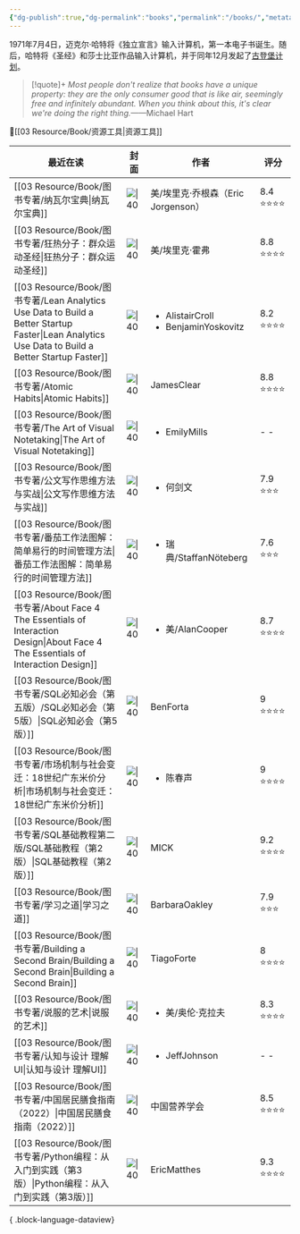 ```yaml
---
{"dg-publish":true,"dg-permalink":"books","permalink":"/books/","metatags":{"description":"这里是 🏡Davon的数字花园，是个人不断发展的想法的集合，作为半成品的思考，在可探索的空间中，随时间推移不断播种、修剪、塑造","og:site_name":"DavonOs","og:title":"饶丰书房","og:type":"article","og:url":"https://zuji.eu.org/books","og:image":null,"og:image:width":"400","og:image:alt":"articlecover","og:locale":"zh_cn"},"tags":["books"],"created":"2024-05-24T10:11:06.173+08:00","updated":"2025-05-08T11:04:01.101+08:00"}
---
```


1971年7月4日，迈克尔·哈特将《独立宣言》输入计算机，第一本电子书诞生。随后，哈特将《圣经》和莎士比亚作品输入计算机，并于同年12月发起了[古登堡计划](https://www.gutenberg.org/)。

>[!quote]+ 
>*Most people don't realize that books have a unique property: they are the only consumer good that is like air, seemingly free and infinitely abundant. When you think about this, it's clear we're doing the right thing.*——Michael Hart

🔎[[03 Resource/Book/资源工具\|资源工具]]

| 最近在读                                                                                                                                            | 封面                                                                                                                            | 作者                                                        | 评分       |
| ----------------------------------------------------------------------------------------------------------------------------------------------- | ----------------------------------------------------------------------------------------------------------------------------- | --------------------------------------------------------- | -------- |
| [[03 Resource/Book/图书专著/纳瓦尔宝典\|纳瓦尔宝典]]                                                                                                       | ![\|40](https://cover.read.duokan.com/mfsv2/download/fdsc3/p01Coz5Gypkc/ng1gdlOiXUbfkf.jpg)                                   | 美/埃里克·乔根森（Eric Jorgenson）                                 | 8.4 ⭐⭐⭐⭐ |
| [[03 Resource/Book/图书专著/狂热分子：群众运动圣经\|狂热分子：群众运动圣经]]                                                                                           | ![\|40](https://img1.doubanio.com/view/subject/l/public/s28036829.jpg)                                                        | 美/埃里克·霍弗                                                  | 8.8 ⭐⭐⭐⭐ |
| [[03 Resource/Book/图书专著/Lean Analytics Use Data to Build a Better Startup Faster\|Lean Analytics Use Data to Build a Better Startup Faster]] | ![\|40](https://m.media-amazon.com/images/I/6130r1y4XzL._SL1500_.jpg)                                                         | <ul><li>AlistairCroll</li><li>BenjaminYoskovitz</li></ul> | 8.2 ⭐⭐⭐⭐ |
| [[03 Resource/Book/图书专著/Atomic Habits\|Atomic Habits]]                                                                                       | ![\|40](https://imglink.win/image/2024/09/05/xKAFC.webp)                                                                      | JamesClear                                                | 8.8 ⭐⭐⭐⭐ |
| [[03 Resource/Book/图书专著/The Art of Visual Notetaking\|The Art of Visual Notetaking]]                                                         | ![\|40](https://m.media-amazon.com/images/I/81CCVAmtqfL._SY425_.jpg)                                                          | <ul><li>EmilyMills</li></ul>                              | \- \-    |
| [[03 Resource/Book/图书专著/公文写作思维方法与实战\|公文写作思维方法与实战]]                                                                                           | ![\|40](https://piccdn3.umiwi.com/uploader/image/cms_ebook/ddimg_202304200115/cms_1910086ac0012eb4.jpg)                       | <ul><li>何剑文</li></ul>                                     | 7.9 ⭐⭐⭐  |
| [[03 Resource/Book/图书专著/番茄工作法图解：简单易行的时间管理方法\|番茄工作法图解：简单易行的时间管理方法]]                                                                           | ![\|40](https://live-cecom-image.bj.bcebos.com/trans_image/ac0d3f27c92b5243d85a25629634a4b4.jpg)                              | <ul><li>瑞典/StaffanNöteberg</li></ul>                      | 7.6 ⭐⭐⭐  |
| [[03 Resource/Book/图书专著/About Face 4 The Essentials of Interaction Design\|About Face 4 The Essentials of Interaction Design]]               | ![\|40](https://img14.360buyimg.com/n5/s720x720_jfs/t1/108297/21/13537/189047/5e9ff37eE4dc78bd5/593dbf73f1f4b1e9.jpg)         | <ul><li>美/AlanCooper</li></ul>                            | 8.7 ⭐⭐⭐⭐ |
| [[03 Resource/Book/图书专著/SQL必知必会（第五版）/SQL必知必会（第5版）\|SQL必知必会（第5版）]]                                                                            | ![\|40](https://wfqqreader-1252317822.image.myqcloud.com/cover/685/34336685/t6_34336685.jpg)                                  | BenForta                                                  | 9 ⭐⭐⭐⭐   |
| [[03 Resource/Book/图书专著/市场机制与社会变迁：18世纪广东米价分析\|市场机制与社会变迁：18世纪广东米价分析]]                                                                         | ![\|40](https://cdn.weread.qq.com/weread/cover/94/cpPlatform_1hVrQnbydwCg3sx3VdyNoZ/t6_cpPlatform_1hVrQnbydwCg3sx3VdyNoZ.jpg) | <ul><li>陈春声</li></ul>                                     | 9 ⭐⭐⭐⭐   |
| [[03 Resource/Book/图书专著/SQL基础教程第二版/SQL基础教程（第2版）\|SQL基础教程（第2版）]]                                                                              | ![\|40](https://file.ituring.com.cn/LargeCover/1712477631b07b9f5895)                                                          | MICK                                                      | 9.2 ⭐⭐⭐⭐ |
| [[03 Resource/Book/图书专著/学习之道\|学习之道]]                                                                                                         | ![\|40](https://cdn.weread.qq.com/weread/cover/96/YueWen_843465/t6_YueWen_843465.jpg)                                         | BarbaraOakley                                             | 7.9 ⭐⭐⭐  |
| [[03 Resource/Book/图书专著/Building a Second Brain/Building a Second Brain\|Building a Second Brain]]                                           | ![\|40](https://imglink.win/image/2024/09/05/xKnio.webp)                                                                      | TiagoForte                                                | 8 ⭐⭐⭐⭐   |
| [[03 Resource/Book/图书专著/说服的艺术\|说服的艺术]]                                                                                                       | ![\|40](https://pic.arkread.com/cover/ebook/f/407678746.1663919576.jpg)                                                       | <ul><li>美/奥伦·克拉夫</li></ul>                                | 8.3 ⭐⭐⭐⭐ |
| [[03 Resource/Book/图书专著/认知与设计 理解UI\|认知与设计 理解UI]]                                                                                             | ![\|40](https://i5.walmartimages.com/asr/e40fda23-efe4-469c-8f94-b1e7d8686d77.f371457f88a369e391c302eceb43f9fc.jpeg)          | <ul><li>JeffJohnson</li></ul>                             | \- \-    |
| [[03 Resource/Book/图书专著/中国居民膳食指南（2022）\|中国居民膳食指南（2022）]]                                                                                     | ![\|40](http://dg.cnsoc.org/images/fengmian2022.jpg)                                                                          | 中国营养学会                                                    | 8.5 ⭐⭐⭐⭐ |
| [[03 Resource/Book/图书专著/Python编程：从入门到实践（第3版）\|Python编程：从入门到实践（第3版）]]                                                                         | ![\|40](https://img.alicdn.com/i2/101450072/O1CN01vnmrBj1CP1LlhPSyR-101450072.jpg)                                            | EricMatthes                                               | 9.3 ⭐⭐⭐⭐ |

{ .block-language-dataview}